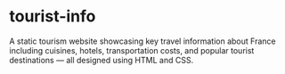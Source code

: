 # tourist-info
A static tourism website showcasing key travel information about France including cuisines, hotels, transportation costs, and popular tourist destinations — all designed using HTML and CSS.
